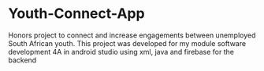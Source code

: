 # Youth-Connect-App
Honors project to connect and increase engagements between unemployed South African youth. This project was developed for my module software development 4A in android studio using xml, java and firebase for the backend 
